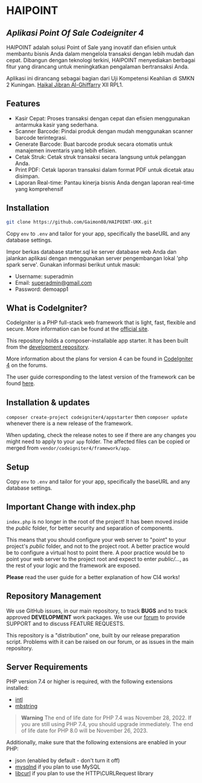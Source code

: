 # HAIPOINT

## _Aplikasi Point Of Sale Codeigniter 4_
HAIPOINT adalah solusi Point of Sale yang inovatif dan efisien untuk membantu bisnis Anda dalam mengelola transaksi dengan lebih mudah dan cepat. Dibangun dengan teknologi terkini, HAIPOINT menyediakan berbagai fitur yang dirancang untuk meningkatkan pengalaman bertransaksi Anda.

Aplikasi ini dirancang sebagai bagian dari Uji Kompetensi Keahlian di SMKN 2 Kuningan.
[Haikal Jibran Al-Ghiffarry](https://haikaldiscoveries.my.id/#hero) XII RPL1.

## Features

- Kasir Cepat: Proses transaksi dengan cepat dan efisien menggunakan antarmuka kasir yang sederhana.
- Scanner Barcode: Pindai produk dengan mudah menggunakan scanner barcode terintegrasi.
- Generate Barcode: Buat barcode produk secara otomatis untuk manajemen inventaris yang lebih efisien.
- Cetak Struk: Cetak struk transaksi secara langsung untuk pelanggan Anda.
- Print PDF: Cetak laporan transaksi dalam format PDF untuk dicetak atau disimpan.
- Laporan Real-time: Pantau kinerja bisnis Anda dengan laporan real-time yang komprehensif

## Installation

```sh
git clone https://github.com/Gaimon08/HAIPOINT-UKK.git
```  

Copy `env` to `.env` and tailor for your app, specifically the baseURL
and any database settings.

Impor berkas database starter.sql ke server database web Anda dan jalankan aplikasi dengan menggunakan server pengembangan lokal 'php spark serve'. 
Gunakan informasi berikut untuk masuk:

- Username: superadmin
- Email: superadmin@gmail.com
- Password: demoapp1

## What is CodeIgniter?

CodeIgniter is a PHP full-stack web framework that is light, fast, flexible and secure.
More information can be found at the [official site](https://codeigniter.com).

This repository holds a composer-installable app starter.
It has been built from the
[development repository](https://github.com/codeigniter4/CodeIgniter4).

More information about the plans for version 4 can be found in [CodeIgniter 4](https://forum.codeigniter.com/forumdisplay.php?fid=28) on the forums.

The user guide corresponding to the latest version of the framework can be found
[here](https://codeigniter4.github.io/userguide/).

## Installation & updates

`composer create-project codeigniter4/appstarter` then `composer update` whenever
there is a new release of the framework.

When updating, check the release notes to see if there are any changes you might need to apply
to your `app` folder. The affected files can be copied or merged from
`vendor/codeigniter4/framework/app`.

## Setup

Copy `env` to `.env` and tailor for your app, specifically the baseURL
and any database settings.

## Important Change with index.php

`index.php` is no longer in the root of the project! It has been moved inside the *public* folder,
for better security and separation of components.

This means that you should configure your web server to "point" to your project's *public* folder, and
not to the project root. A better practice would be to configure a virtual host to point there. A poor practice would be to point your web server to the project root and expect to enter *public/...*, as the rest of your logic and the
framework are exposed.

**Please** read the user guide for a better explanation of how CI4 works!

## Repository Management

We use GitHub issues, in our main repository, to track **BUGS** and to track approved **DEVELOPMENT** work packages.
We use our [forum](http://forum.codeigniter.com) to provide SUPPORT and to discuss
FEATURE REQUESTS.

This repository is a "distribution" one, built by our release preparation script.
Problems with it can be raised on our forum, or as issues in the main repository.

## Server Requirements

PHP version 7.4 or higher is required, with the following extensions installed:

- [intl](http://php.net/manual/en/intl.requirements.php)
- [mbstring](http://php.net/manual/en/mbstring.installation.php)

> **Warning**
> The end of life date for PHP 7.4 was November 28, 2022. If you are
> still using PHP 7.4, you should upgrade immediately. The end of life date
> for PHP 8.0 will be November 26, 2023.

Additionally, make sure that the following extensions are enabled in your PHP:

- json (enabled by default - don't turn it off)
- [mysqlnd](http://php.net/manual/en/mysqlnd.install.php) if you plan to use MySQL
- [libcurl](http://php.net/manual/en/curl.requirements.php) if you plan to use the HTTP\CURLRequest library
